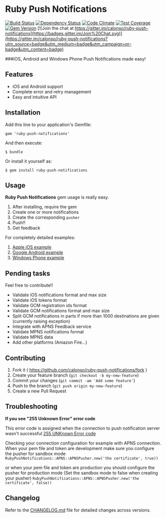 # Ruby Push Notifications

[![Build Status](https://travis-ci.org/calonso/ruby-push-notifications.svg)](https://travis-ci.org/calonso/ruby-push-notifications) [![Dependency Status](https://gemnasium.com/calonso/ruby-push-notifications.svg)](https://gemnasium.com/calonso/ruby-push-notifications) [![Code Climate](https://codeclimate.com/github/calonso/ruby-push-notifications/badges/gpa.svg)](https://codeclimate.com/github/calonso/ruby-push-notifications) [![Test Coverage](https://codeclimate.com/github/calonso/ruby-push-notifications/badges/coverage.svg)](https://codeclimate.com/github/calonso/ruby-push-notifications) [![Gem Version](https://badge.fury.io/rb/ruby-push-notifications.svg)](http://badge.fury.io/rb/ruby-push-notifications) [![Join the chat at https://gitter.im/calonso/ruby-push-notifications](https://badges.gitter.im/Join%20Chat.svg)](https://gitter.im/calonso/ruby-push-notifications?utm_source=badge&utm_medium=badge&utm_campaign=pr-badge&utm_content=badge)

###iOS, Android and Windows Phone Push Notifications made easy!

## Features

* iOS and Android support
* Complete error and retry management
* Easy and intuitive API

## Installation

Add this line to your application's Gemfile:

    gem 'ruby-push-notifications'

And then execute:

    $ bundle

Or install it yourself as:

    $ gem install ruby-push-notifications

## Usage

**Ruby Push Notifications** gem usage is really easy.

1. After installing, require the gem
2. Create one or more notifications
3. Create the corresponding `pusher`
4. Push!!
5. Get feedback

For completely detailed examples:

1. [Apple iOS example](https://github.com/calonso/ruby-push-notifications/tree/master/examples/apns.rb)
2. [Google Android example](https://github.com/calonso/ruby-push-notifications/tree/master/examples/gcm.rb)
3. [Windows Phone example](https://github.com/calonso/ruby-push-notifications/tree/master/examples/mpns.rb)

## Pending tasks

Feel free to contribute!!

* Validate iOS notifications format and max size
* Validate iOS tokens format
* Validate GCM registration ids format
* Validate GCM notifications format and max size
* Split GCM notifications in parts if more than 1000 destinations are given (currently raising exception)
* Integrate with APNS Feedback service
* Validate MPNS notifications format
* Validate MPNS data
* Add other platforms (Amazon Fire...)

## Contributing

1. Fork it ( https://github.com/calonso/ruby-push-notifications/fork )
2. Create your feature branch (`git checkout -b my-new-feature`)
3. Commit your changes (`git commit -am 'Add some feature'`)
4. Push to the branch (`git push origin my-new-feature`)
5. Create a new Pull Request

## Troubleshooting

**If you see "255 Unknown Error" error code**

This error code is assigned when the connection to push notification server wasn't successful
<a href="https://github.com/calonso/ruby-push-notifications/blob/master/lib/ruby-push-notifications/apns/apns_pusher.rb#L56-L58">255 UNKnown Error code</a>

Checking your connection configuration for example with APNS connection.
When your pem file and token are development make sure you configure the pusher for sandbox mode
``` RubyPushNotifications::APNS::APNSPusher.new('the certificate', true)) ```

or when your pem file and token are production you should configure the pusher for production mode (Set the sandbox mode to false when creating your pusher)
``` RubyPushNotifications::APNS::APNSPusher.new('the certificate', false)) ```

## Changelog

Refer to the [CHANGELOG.md](https://github.com/calonso/ruby-push-notifications/blob/master/CHANGELOG.md) file for detailed changes across versions.
